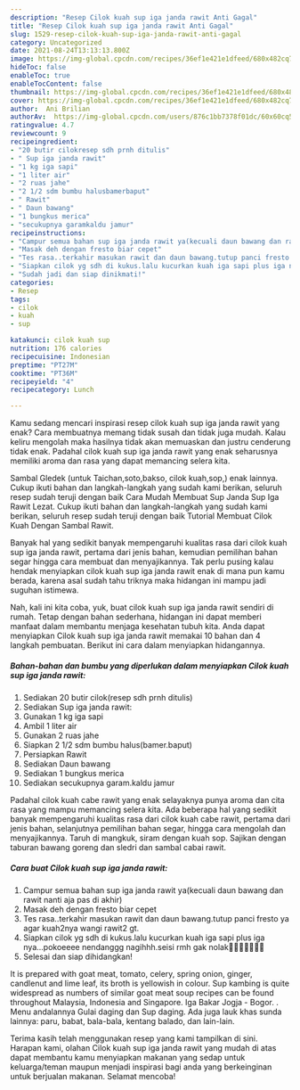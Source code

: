 ```yaml
---
description: "Resep Cilok kuah sup iga janda rawit Anti Gagal"
title: "Resep Cilok kuah sup iga janda rawit Anti Gagal"
slug: 1529-resep-cilok-kuah-sup-iga-janda-rawit-anti-gagal
category: Uncategorized
date: 2021-08-24T13:13:13.800Z
image: https://img-global.cpcdn.com/recipes/36ef1e421e1dfeed/680x482cq70/cilok-kuah-sup-iga-janda-rawit-foto-resep-utama.jpg
hideToc: false
enableToc: true
enableTocContent: false
thumbnail: https://img-global.cpcdn.com/recipes/36ef1e421e1dfeed/680x482cq70/cilok-kuah-sup-iga-janda-rawit-foto-resep-utama.jpg
cover: https://img-global.cpcdn.com/recipes/36ef1e421e1dfeed/680x482cq70/cilok-kuah-sup-iga-janda-rawit-foto-resep-utama.jpg
author:  Ani Brilian
authorAv:  https://img-global.cpcdn.com/users/876c1bb7378f01dc/60x60cq50/avatar.jpg
ratingvalue: 4.7
reviewcount: 9
recipeingredient:
- "20 butir cilokresep sdh prnh ditulis"
- " Sup iga janda rawit"
- "1 kg iga sapi"
- "1 liter air"
- "2 ruas jahe"
- "2 1/2 sdm bumbu halusbamerbaput"
- " Rawit"
- " Daun bawang"
- "1 bungkus merica"
- "secukupnya garamkaldu jamur"
recipeinstructions:
- "Campur semua bahan sup iga janda rawit ya(kecuali daun bawang dan rawit nanti aja pas di akhir)"
- "Masak deh dengan fresto biar cepet"
- "Tes rasa..terkahir masukan rawit dan daun bawang.tutup panci fresto ya agar kuah2nya wangi rawit2 gt."
- "Siapkan cilok yg sdh di kukus.lalu kucurkan kuah iga sapi plus iga nya...pokoeeee nendanggg nagihhh.seisi rmh gak nolak🤤🤤🤤🤤🤤🤤😁"
- "Sudah jadi dan siap dinikmati!"
categories:
- Resep
tags:
- cilok
- kuah
- sup

katakunci: cilok kuah sup 
nutrition: 176 calories
recipecuisine: Indonesian
preptime: "PT27M"
cooktime: "PT36M"
recipeyield: "4"
recipecategory: Lunch

---
```



Kamu sedang mencari inspirasi resep cilok kuah sup iga janda rawit yang enak? Cara membuatnya memang tidak susah dan tidak juga mudah. Kalau keliru mengolah maka hasilnya tidak akan memuaskan dan justru cenderung tidak enak. Padahal cilok kuah sup iga janda rawit yang enak seharusnya memiliki aroma dan rasa yang dapat memancing selera kita.


Sambal Gledek (untuk Taichan,soto,bakso, cilok kuah,sop,) enak lainnya. Cukup ikuti bahan dan langkah-langkah yang sudah kami berikan, seluruh resep sudah teruji dengan baik Cara Mudah Membuat Sup Janda Sup Iga Rawit Lezat. Cukup ikuti bahan dan langkah-langkah yang sudah kami berikan, seluruh resep sudah teruji dengan baik Tutorial Membuat Cilok Kuah Dengan Sambal Rawit.

Banyak hal yang sedikit banyak mempengaruhi kualitas rasa dari cilok kuah sup iga janda rawit, pertama dari jenis bahan, kemudian pemilihan bahan segar hingga cara membuat dan menyajikannya. Tak perlu pusing kalau hendak menyiapkan cilok kuah sup iga janda rawit enak di mana pun kamu berada, karena asal sudah tahu triknya maka hidangan ini mampu jadi suguhan istimewa.


Nah, kali ini kita coba, yuk, buat cilok kuah sup iga janda rawit sendiri di rumah. Tetap dengan bahan sederhana, hidangan ini dapat memberi manfaat dalam membantu menjaga kesehatan tubuh kita. Anda dapat menyiapkan Cilok kuah sup iga janda rawit memakai 10 bahan dan 4 langkah pembuatan. Berikut ini cara dalam menyiapkan hidangannya.

<!--inarticleads1-->

##### Bahan-bahan dan bumbu yang diperlukan dalam menyiapkan Cilok kuah sup iga janda rawit:

1. Sediakan 20 butir cilok(resep sdh prnh ditulis)
1. Sediakan  Sup iga janda rawit:
1. Gunakan 1 kg iga sapi
1. Ambil 1 liter air
1. Gunakan 2 ruas jahe
1. Siapkan 2 1/2 sdm bumbu halus(bamer.baput)
1. Persiapkan  Rawit
1. Sediakan  Daun bawang
1. Sediakan 1 bungkus merica
1. Sediakan secukupnya garam.kaldu jamur


Padahal cilok kuah cabe rawit yang enak selayaknya punya aroma dan cita rasa yang mampu memancing selera kita. Ada beberapa hal yang sedikit banyak mempengaruhi kualitas rasa dari cilok kuah cabe rawit, pertama dari jenis bahan, selanjutnya pemilihan bahan segar, hingga cara mengolah dan menyajikannya. Taruh di mangkuk, siram dengan kuah sop. Sajikan dengan taburan bawang goreng dan sledri dan sambal cabai rawit. 

<!--inarticleads2-->

##### Cara buat Cilok kuah sup iga janda rawit:

1. Campur semua bahan sup iga janda rawit ya(kecuali daun bawang dan rawit nanti aja pas di akhir)
1. Masak deh dengan fresto biar cepet
1. Tes rasa..terkahir masukan rawit dan daun bawang.tutup panci fresto ya agar kuah2nya wangi rawit2 gt.
1. Siapkan cilok yg sdh di kukus.lalu kucurkan kuah iga sapi plus iga nya...pokoeeee nendanggg nagihhh.seisi rmh gak nolak🤤🤤🤤🤤🤤🤤😁
1. Selesai dan siap dihidangkan!

It is prepared with goat meat, tomato, celery, spring onion, ginger, candlenut and lime leaf, its broth is yellowish in colour. Sup kambing is quite widespread as numbers of similar goat meat soup recipes can be found throughout Malaysia, Indonesia and Singapore. Iga Bakar Jogja - Bogor. . Menu andalannya Gulai daging dan Sup daging. Ada juga lauk khas sunda lainnya: paru, babat, bala-bala, kentang balado, dan lain-lain. 

Terima kasih telah menggunakan resep yang kami tampilkan di sini. Harapan kami, olahan Cilok kuah sup iga janda rawit yang mudah di atas dapat membantu kamu menyiapkan makanan yang sedap untuk keluarga/teman maupun menjadi inspirasi bagi anda yang berkeinginan untuk berjualan makanan. Selamat mencoba!
